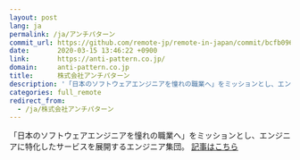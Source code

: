 ```yaml
---
layout: post
lang: ja
permalink: /ja/アンチパターン
commit_url: https://github.com/remote-jp/remote-in-japan/commit/bcfb0960b832a08b6ddc516153480cb257adbbcd
date:       2020-03-15 13:46:22 +0900
link:       https://anti-pattern.co.jp/
domain:     anti-pattern.co.jp
title:      株式会社アンチパターン
description: '「日本のソフトウェアエンジニアを憧れの職業へ」をミッションとし、エンジニアに特化したサービスを展開するエンジニア集団。 記事はこちら'
categories: full_remote
redirect_from:
  - /ja/株式会社アンチパターン
---
```


<p>「日本のソフトウェアエンジニアを憧れの職業へ」をミッションとし、エンジニアに特化したサービスを展開するエンジニア集団。 <a href="https://prtimes.jp/main/html/rd/p/000000002.000054643.html">記事はこちら</a></p>
